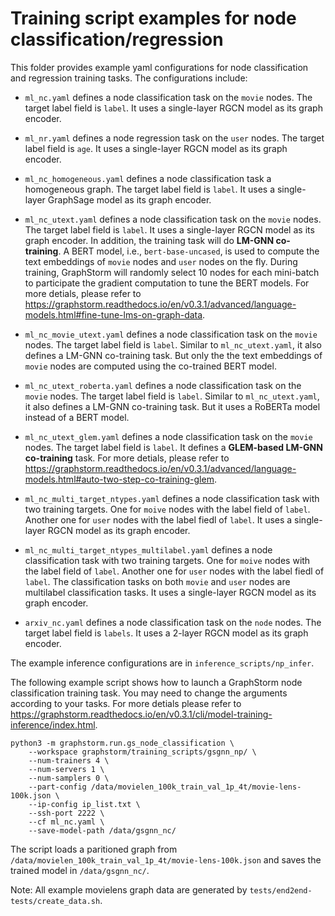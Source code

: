 # Training script examples for node classification/regression
This folder provides example yaml configurations for node classification and regression training tasks.
The configurations include:

  * ``ml_nc.yaml`` defines a node classification task on the ``movie`` nodes. The target label field is ``label``. It uses a single-layer RGCN model as its graph encoder.

  * ``ml_nr.yaml`` defines a node regression task on the ``user`` nodes. The target label field is ``age``. It uses a single-layer RGCN model as its graph encoder.

  * ``ml_nc_homogeneous.yaml`` defines a node classification task a homogeneous graph. The target label field is ``label``. It uses a single-layer GraphSage model as its graph encoder.

  * ``ml_nc_utext.yaml`` defines a node classification task on the ``movie`` nodes. The target label field is ``label``. It uses a single-layer RGCN model as its graph encoder. In addition, the training task will do **LM-GNN co-training**. A BERT model, i.e., ``bert-base-uncased``, is used to compute the text embeddings of ``movie`` nodes and ``user`` nodes on the fly. During training, GraphStorm will randomly select 10 nodes for each mini-batch to participate the gradient computation to tune the BERT models. For more detials, please refer to https://graphstorm.readthedocs.io/en/v0.3.1/advanced/language-models.html#fine-tune-lms-on-graph-data.

  * ``ml_nc_movie_utext.yaml`` defines a node classification task on the ``movie`` nodes. The target label field is ``label``. Similar to ``ml_nc_utext.yaml``, it also defines a LM-GNN co-training task. But only the the text embeddings of ``movie`` nodes are computed using the co-trained BERT model.

  * ``ml_nc_utext_roberta.yaml`` defines a node classification task on the ``movie`` nodes. The target label field is ``label``. Similar to ``ml_nc_utext.yaml``, it also defines a LM-GNN co-training task. But it uses a RoBERTa model instead of a BERT model.

  * ``ml_nc_utext_glem.yaml`` defines a node classification task on the ``movie`` nodes. The target label field is ``label``. It defines a **GLEM-based LM-GNN co-training** task. For more detials, please refer to https://graphstorm.readthedocs.io/en/v0.3.1/advanced/language-models.html#auto-two-step-co-training-glem.

  * ``ml_nc_multi_target_ntypes.yaml`` defines a node classification task with two training targets. One for ``moive`` nodes with the label field of ``label``. Another one for ``user`` nodes with the label fiedl of ``label``. It uses a single-layer RGCN model as its graph encoder.

  * ``ml_nc_multi_target_ntypes_multilabel.yaml`` defines a node classification task with two training targets. One for ``moive`` nodes with the label field of ``label``. Another one for ``user`` nodes with the label fiedl of ``label``. The classification tasks on both ``movie`` and ``user`` nodes are multilabel classification tasks. It uses a single-layer RGCN model as its graph encoder.

  * ``arxiv_nc.yaml`` defines a node classification task on the ``node`` nodes. The target label field is ``labels``. It uses a 2-layer RGCN model as its graph encoder.

The example inference configurations are in ``inference_scripts/np_infer``.

The following example script shows how to launch a GraphStorm node classification training task.
You may need to change the arguments according to your tasks.
For more detials please refer to https://graphstorm.readthedocs.io/en/v0.3.1/cli/model-training-inference/index.html.

```
python3 -m graphstorm.run.gs_node_classification \
    --workspace graphstorm/training_scripts/gsgnn_np/ \
    --num-trainers 4 \
    --num-servers 1 \
    --num-samplers 0 \
    --part-config /data/movielen_100k_train_val_1p_4t/movie-lens-100k.json \
    --ip-config ip_list.txt \
    --ssh-port 2222 \
    --cf ml_nc.yaml \
    --save-model-path /data/gsgnn_nc/
```

The script loads a paritioned graph from ``/data/movielen_100k_train_val_1p_4t/movie-lens-100k.json`` and saves the trained model in ``/data/gsgnn_nc/``.

Note: All example movielens graph data are generated by ``tests/end2end-tests/create_data.sh``.
